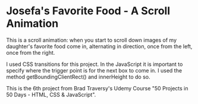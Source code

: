 # Josefa's Favorite Food - A Scroll Animation

This is a scroll animation: when you start to scroll down images of my daughter's favorite food come in, alternating in direction, once from the left, once from the right. 

I used CSS transitions for this project. In the JavaScript it is important to specify where the trigger point is for the next box to come in. I used the method getBoundingClientRect() and innerHeight to do so. 

This is the 6th project from Brad Traversy's Udemy Course "50 Projects in 50 Days - HTML, CSS & JavaScript".


